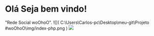 # Olá Seja bem vindo!
"Rede Social woOhoO".
![]( C:\Users\Carlos-pc\Desktop\meu-git\Projeto #woOhoO\img/index-php.png ) 
<img src=" C:\Users\Carlos-pc\Desktop\meu-git\Projeto #woOhoO\img/index-php.png ">
